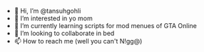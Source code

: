 - 👋 Hi, I’m @tansuhgohli
- 👀 I’m interested in yo mom
- 🌱 I’m currently learning scripts for mod menues of GTA Online
- 💞️ I’m looking to collaborate in bed
- 📫 How to reach me (well you can't N!gg@)

<!---
tanshgohli/tanshgohli is a ✨ special ✨ repository because its `README.md` (this file) appears on your GitHub profile.
You can click the Preview link to take a look at your changes.
--->
